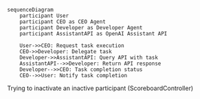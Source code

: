 ```mermaid
sequenceDiagram
    participant User
    participant CEO as CEO Agent
    participant Developer as Developer Agent
    participant AssistantAPI as OpenAI Assistant API

    User->>CEO: Request task execution
    CEO->>Developer: Delegate task
    Developer->>AssistantAPI: Query API with task
    AssistantAPI-->>Developer: Return API response
    Developer-->>CEO: Task completion status
    CEO-->>User: Notify task completion
```
Trying to inactivate an inactive participant (ScoreboardController)